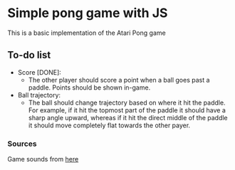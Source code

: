 # Simple pong game with JS

This is a basic implementation of the Atari Pong game

## To-do list

- Score [DONE]:
  - The other player should score a point when a ball goes past a paddle. Points should be shown in-game.
- Ball trajectory:
  - The ball should change trajectory based on where it hit the paddle. For example, if it hit the topmost part of the paddle it should have a sharp angle upward, whereas if it hit the direct middle of the paddle it should move completely flat towards the other payer.

### Sources

Game sounds from [here](http://web.archive.org/web/20180309023632/http://cs.au.dk/~dsound/DigitalAudio.dir/Greenfoot/Pong.dir/Pong.html)
